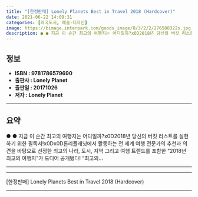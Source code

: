 ```yaml
---
title: "[한정판매] Lonely Planets Best in Travel 2018 (Hardcover)"
date: 2021-06-22 14:09:31
categories: [외국도서, 예술-디자인]
image: https://bimage.interpark.com/goods_image/8/3/2/2/276588322s.jpg
description: ● ● 지금 이 순간 최고의 여행지는 어디일까?x0D2018년 당신의 버킷 리스트를 실현하기 위한 필독서!x0Dx0D론리플래닛에서 활동하는 전 세계 여행 전문가의 추천과 의견을 바탕으로 선정한 최고의 나라, 도시, 지역 그리고 여행 트렌드를 포함한 “2018년 최고의 여행지”가 드디
---
```


## **정보**

- **ISBN : 9781786579690**
- **출판사 : Lonely Planet**
- **출판일 : 20171026**
- **저자 : Lonely Planet**

------



## **요약**

●  ●  지금 이 순간 최고의 여행지는 어디일까?x0D2018년 당신의 버킷 리스트를 실현하기 위한 필독서!x0Dx0D론리플래닛에서 활동하는 전 세계 여행 전문가의 추천과 의견을 바탕으로 선정한 최고의 나라, 도시, 지역 그리고 여행 트렌드를 포함한 “2018년 최고의 여행지”가 드디어 공개됐다! “최고의... 

------



------


[한정판매] Lonely Planets Best in Travel 2018 (Hardcover) 

------


